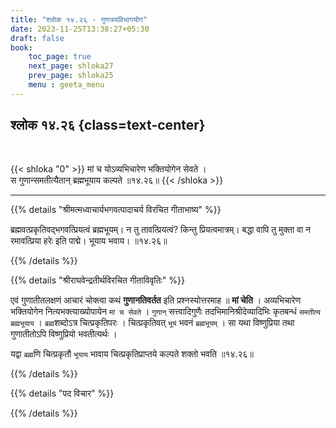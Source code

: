 ```yaml
---
title: "श्लोक १४.२६ - गुणत्रयविभागयोग"
date: 2023-11-25T13:38:27+05:30
draft: false
book:
    toc_page: true
    next_page: shloka27
    prev_page: shloka25
    menu : geeta_menu
---
```




## श्लोक १४.२६ {class=text-center}

<br/>

{{< shloka  "0"  >}}
मां च योऽव्यभिचारेण भक्तियोगेन सेवते ।   
स गुणान्समतीत्यैतान् ब्रह्मभूयाय कल्पते ॥१४.२६॥
{{< /shloka >}}

---


{{% details "श्रीमत्मध्वाचार्यभगवत्पादाचर्य विरचित  गीताभाष्य" %}}

ब्रह्मवत्प्रकृतिवद्भगवत्प्रियत्वं ब्रह्मभूयम्। 
न तु तावत्प्रियत्वं? किन्तु प्रियत्वमात्रम्। 
बद्धा वापि तु मुक्ता वा न रमावत्प्रिया हरेः इति पाद्मे। 
भूयाय भवाय। ॥१४.२६॥

{{% /details %}}



{{% details "श्रीराघवेन्द्रतीर्थविरचित गीताविवृतिः" %}}

एवं गुणातीतलक्षणं आचारं चोक्त्वा कथं  **गुणानतिवर्तत** 
इति प्रश्नस्योत्तरमाह ॥ **मां चेति** । 
अव्यभिचारेण भक्तियोगेन नित्यभक्त्याख्योपायेन 
`मां च सेवते` । `गुणान्` सत्त्वादिगुणैः 
तदभिमानिश्रीदेव्यादिभिः 
कृतबन्धं `समतीत्य ब्रह्मभूयाय` । `ब्रह्म`शब्दोऽत्र 
चित्प्रकृतिपरः । चित्प्रकृतिवत् `भूयं` भवनं 
`ब्रह्मभूयम्‌` । सा यथा विष्णुप्रिया तथा गुणातीतोऽपि 
विष्णुप्रियो भवतीत्यर्थः ।   

यद्वा `ब्रह्म`णि चित्प्रकृतौ `भूयाय` भावाय 
चित्प्रकृतिप्राप्तये कल्पते शक्तो भवति ॥१४.२६॥

{{% /details %}}



{{% details "पद विचार" %}}


{{% /details %}}
